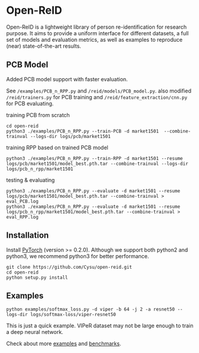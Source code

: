 # Open-ReID

Open-ReID is a lightweight library of person re-identification for research
purpose. It aims to provide a uniform interface for different datasets, a full
set of models and evaluation metrics, as well as examples to reproduce (near)
state-of-the-art results.

## PCB Model

Added PCB model support with faster evaluation.

See `/examples/PCB_n_RPP.py` and `/reid/models/PCB_model.py`. also modified `/reid/trainers.py` for PCB training and  `/reid/feature_extraction/cnn.py` for PCB evaluating.

training PCB from scratch
```angular2html
cd open-reid
python3 ./examples/PCB_n_RPP.py --train-PCB -d market1501  --combine-trainval --logs-dir logs/pcb/market1501
```

training RPP based on trained PCB model
```angular2html
python3 ./examples/PCB_n_RPP.py --train-RPP -d market1501 --resume logs/pcb/market1501/model_best.pth.tar --combine-trainval --logs-dir logs/pcb_n_rpp/market1501
```

testing & evaluating
```angular2html
python3 ./examples/PCB_n_RPP.py --evaluate -d market1501 --resume logs/pcb/market1501/model_best.pth.tar --combine-trainval > eval_PCB.log
python3 ./examples/PCB_n_RPP.py --evaluate -d market1501 --resume logs/pcb_n_rpp/market1501/model_best.pth.tar --combine-trainval > eval_RPP.log
```


## Installation

Install [PyTorch](http://pytorch.org/) (version >= 0.2.0). Although we support
both python2 and python3, we recommend python3 for better performance.

```shell
git clone https://github.com/Cysu/open-reid.git
cd open-reid
python setup.py install
```

## Examples

```shell
python examples/softmax_loss.py -d viper -b 64 -j 2 -a resnet50 --logs-dir logs/softmax-loss/viper-resnet50
```

This is just a quick example. VIPeR dataset may not be large enough to train a deep neural network.

Check about more [examples](https://cysu.github.io/open-reid/examples/training_id.html)
and [benchmarks](https://cysu.github.io/open-reid/examples/benchmarks.html).
